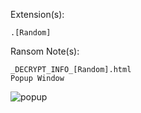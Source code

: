 Extension(s): 
```
.[Random]
```
Ransom Note(s): 
```
_DECRYPT_INFO_[Random].html
Popup Window
```
![popup](https://github.com/user-attachments/assets/b64b9db8-26df-4370-b962-bac852c2eb86)
